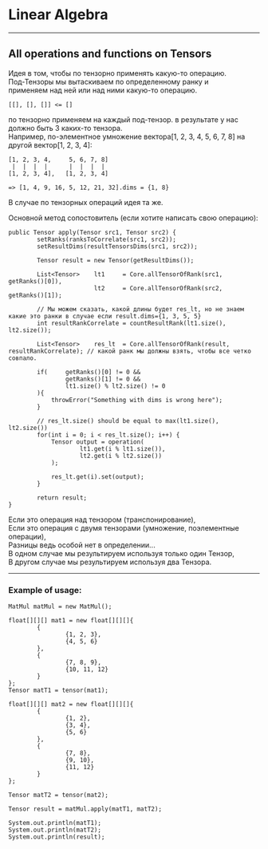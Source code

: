 # Linear Algebra

---

## All operations and functions on Tensors

Идея в том, чтобы по тензорно применять какую-то операцию.  
Под-Тензоры мы вытаскиваем по определенному ранку и  
применяем над ней или над ними какую-то операцию.

```
[[], [], []] <= [] 
```
по тензорно применяем на каждый под-тензор.
в результате у нас должно быть 3 каких-то тензора.  
Например, по-элементное умножение вектора[1, 2, 3, 4, 5, 6, 7, 8] на другой вектор[1, 2, 3, 4]:  
```
[1, 2, 3, 4,     5, 6, 7, 8]
 |  |  |  |      |  |  |  |
[1, 2, 3, 4],   [1, 2, 3, 4]

=> [1, 4, 9, 16, 5, 12, 21, 32].dims = {1, 8}
```
В случае по тензорных операций идея та же.  

Основной метод сопостовитель (если хотите написать свою операцию): 
```
public Tensor apply(Tensor src1, Tensor src2) {
        setRanks(ranksToCorrelate(src1, src2));
        setResultDims(resultTensorsDims(src1, src2));

        Tensor result = new Tensor(getResultDims());

        List<Tensor>    lt1     = Core.allTensorOfRank(src1, getRanks()[0]),
                        lt2     = Core.allTensorOfRank(src2, getRanks()[1]);

        // Мы можем сказать, какой длины будет res_lt, но не знаем какие это ранки в случае если result.dims={1, 3, 5, 5}
        int resultRankCorrelate = countResultRank(lt1.size(), lt2.size());

        List<Tensor>    res_lt  = Core.allTensorOfRank(result, resultRankCorrelate); // какой ранк мы должны взять, чтобы все четко совпало.

        if(     getRanks()[0] != 0 &&
                getRanks()[1] != 0 &&
                lt1.size() % lt2.size() != 0
        ){
            throwError("Something with dims is wrong here");
        }

        // res_lt.size() should be equal to max(lt1.size(), lt2.size())
        for(int i = 0; i < res_lt.size(); i++) {
            Tensor output = operation(
                    lt1.get(i % lt1.size()),
                    lt2.get(i % lt2.size())
            );

            res_lt.get(i).set(output);
        }

        return result;
}
```

Если это операция над тензором (транспонирование),  
Если это операция с двумя тензорами (умножение, поэлементные операции),  
Разницы ведь особой нет в определении...  
В одном случае мы результируем используя только один Тензор,  
В другом случае мы результируем используя два Тензора.
  
---
### Example of usage:
```
MatMul matMul = new MatMul();

float[][][] mat1 = new float[][][]{
        {
                {1, 2, 3},
                {4, 5, 6}
        },
        {
                {7, 8, 9},
                {10, 11, 12}
        }
};
Tensor matT1 = tensor(mat1);

float[][][] mat2 = new float[][][]{
        {
                {1, 2},
                {3, 4},
                {5, 6}
        },
        {
                {7, 8},
                {9, 10},
                {11, 12}
        }
};

Tensor matT2 = tensor(mat2);

Tensor result = matMul.apply(matT1, matT2);

System.out.println(matT1);
System.out.println(matT2);
System.out.println(result);
```

